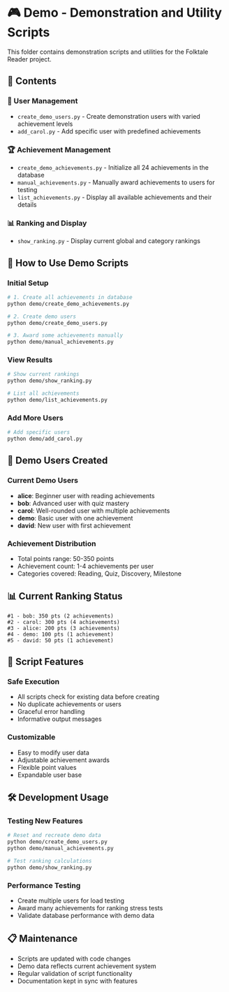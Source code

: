 # 🎮 Demo - Demonstration and Utility Scripts

This folder contains demonstration scripts and utilities for the Folktale Reader project.

## 📁 **Contents**

### **👥 User Management**
- `create_demo_users.py` - Create demonstration users with varied achievement levels
- `add_carol.py` - Add specific user with predefined achievements

### **🏆 Achievement Management**
- `create_demo_achievements.py` - Initialize all 24 achievements in the database
- `manual_achievements.py` - Manually award achievements to users for testing
- `list_achievements.py` - Display all available achievements and their details

### **📊 Ranking and Display**
- `show_ranking.py` - Display current global and category rankings

## 🚀 **How to Use Demo Scripts**

### **Initial Setup**
```bash
# 1. Create all achievements in database
python demo/create_demo_achievements.py

# 2. Create demo users
python demo/create_demo_users.py

# 3. Award some achievements manually
python demo/manual_achievements.py
```

### **View Results**
```bash
# Show current rankings
python demo/show_ranking.py

# List all achievements
python demo/list_achievements.py
```

### **Add More Users**
```bash
# Add specific users
python demo/add_carol.py
```

## 🎯 **Demo Users Created**

### **Current Demo Users**
- **alice**: Beginner user with reading achievements
- **bob**: Advanced user with quiz mastery
- **carol**: Well-rounded user with multiple achievements
- **demo**: Basic user with one achievement
- **david**: New user with first achievement

### **Achievement Distribution**
- Total points range: 50-350 points
- Achievement count: 1-4 achievements per user
- Categories covered: Reading, Quiz, Discovery, Milestone

## 📊 **Current Ranking Status**

```
#1 - bob: 350 pts (2 achievements)
#2 - carol: 300 pts (4 achievements)
#3 - alice: 200 pts (3 achievements)
#4 - demo: 100 pts (1 achievement)
#5 - david: 50 pts (1 achievement)
```

## 🔧 **Script Features**

### **Safe Execution**
- All scripts check for existing data before creating
- No duplicate achievements or users
- Graceful error handling
- Informative output messages

### **Customizable**
- Easy to modify user data
- Adjustable achievement awards
- Flexible point values
- Expandable user base

## 🛠️ **Development Usage**

### **Testing New Features**
```bash
# Reset and recreate demo data
python demo/create_demo_users.py
python demo/manual_achievements.py

# Test ranking calculations
python demo/show_ranking.py
```

### **Performance Testing**
- Create multiple users for load testing
- Award many achievements for ranking stress tests
- Validate database performance with demo data

## 📋 **Maintenance**

- Scripts are updated with code changes
- Demo data reflects current achievement system
- Regular validation of script functionality
- Documentation kept in sync with features
